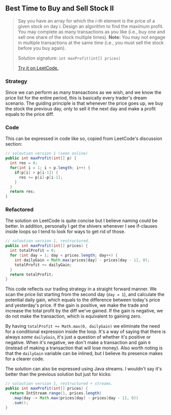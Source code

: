 ## Best Time to Buy and Sell Stock II
>Say you have an array for which the  *i-th*  element is the price of a given stock on day  *i*.
>Design an algorithm to find the maximum profit. You may complete as many transactions as you like (i.e., buy one and sell one share of the stock multiple times).
>**Note:**  You may not engage in multiple transactions at the same time (i.e., you must sell the stock before you buy again).
>
>Solution signature: `int maxProfit(int[] prices)`
>
>[Try it on LeetCode.](https://leetcode.com/problems/best-time-to-buy-and-sell-stock-ii/)



### Strategy

Since we can perform as many transactions as we wish, and we know the price list for the entire period, this is basically every trader's dream scenario. The guiding principle is that whenever the price goes up, we buy the stock the previous day, only to sell it the next day and make a profit equals to the price diff.



### Code

This can be expressed in code like so, copied from LeetCode's discussion section:

```java
// soloution version 1 (seen online)
public int maxProfit(int[] p) {
  int res = 0;
  for(int i = 1; i < p.length; i++) {
    if(p[i] > p[i-1]) {
      res += p[i]-p[i-1];
    }
  }
  return res;
}
```


### Refactored

The solution on LeetCode is quite concise but I believe naming could be better. In addition, personally I get the shivers whenever I see if-clauses inside loops so I tend to look for ways to get rid of those.

```java
// soloution version 1, restructured.
public int maxProfit(int[] prices) {
  int totalProfit = 0;  
  for (int day = 1; day < prices.length; day++) {  
    int dailyGain = Math.max(prices[day] - prices[day - 1], 0);
    totalProfit += dailyGain;
  }
  return totalProfit;  
}
```

This code reflects our trading strategy in a straight forward manner. 
We scan the price list starting from the second day (`day = 1`), and calculate the potential daily gain, which equals to the difference between today's price and yesterday's price. If the gain is positive, we make the trade and increase the total profit by the diff we've gained. If the gain is negative, we do not make the transaction, which is equivalent to gaining zero.

By having `totalProfit += Math.max(0, dailyGain)` we eliminate the need for a conditional expression inside the loop. It's a way of saying that there is always *some*  `dailyGain`, it's just a question of whether it's positive or negative. When it's negative, we don't make a transaction and gain `0` (instead of making a transaction that will lose money). 
Also worth noting is that the `dailyGain` variable can be inlined, but I believe its presence makes for a clearer code.

The solution can also be expressed using Java streams. I wouldn't say it's better than the previous solution but just for kicks:

```java
// soloution version 1, restructured + streams.
public int maxProfit(int[] prices) {  
  return IntStream.range(1, prices.length)  
   .map(day -> Math.max(prices[day] - prices[day - 1], 0))  
   .sum();  
}
```
